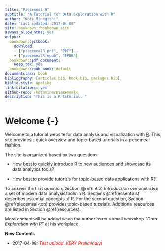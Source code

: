 ```yaml
--- 
title: "Piecemeal R"
subtitle: "A Tutorial for Data Exploration with R"
author: "Kota Minegishi"
date: "Last updated: 2017-04-08"
site: bookdown::bookdown_site
always_allow_html: yes
output: 
  bookdown::gitbook: 
    download:
    - ["piecemealR.pdf", "PDF"]
    - ["piecemealR.epub", "EPUB"]
  bookdown::pdf_document:
    keep_tex: yes
  bookdown::epub_book: default
documentclass: book
bibliography: [articles.bib, book.bib, packages.bib]
biblio-style: apalike
link-citations: yes
github-repo: /kotamine/piecemealR
description: "This is a R tutorial. "
---
```


# Welcome {-}

Welcome to a tutorial website for data analysis and visualization with [R](https://www.r-project.org/). This site provides a quick overview and topic-based tutorials in a piecemeal fashion. 

The site is organized based on two questions: 

* How best to quickly introduce R to new audiences and showcase its data analytics tools? 

* How best to provide tutorials for topic-based data applications with R? 


To answer the first question, Section \@ref(intro) *Introduction* demonstrates a set of modern data analysis tools in R. Sections  \@ref(essentials) describes essential concepts of R. For the second question, Section \@ref(piecemeal-top) provides topic-based tutorials. Additional resources are listed in Section \@ref(resources).   

More content will be added when the author hosts a small workshop  _"Data Exploration with R"_  at his workplace.     


__New Contents__

* 2017-04-08: <span style="color:red">*Test upload. VERY Preliminary!*</span>









